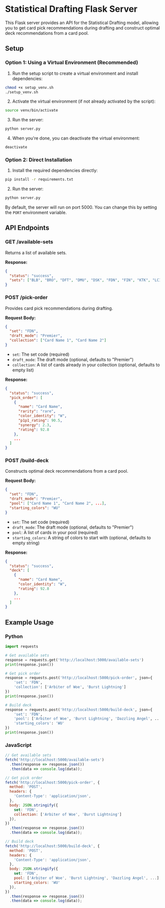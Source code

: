# Statistical Drafting Flask Server

This Flask server provides an API for the Statistical Drafting model, allowing you to get card pick recommendations during drafting and construct optimal deck recommendations from a card pool.

## Setup

### Option 1: Using a Virtual Environment (Recommended)

1. Run the setup script to create a virtual environment and install dependencies:

```bash
chmod +x setup_venv.sh
./setup_venv.sh
```

2. Activate the virtual environment (if not already activated by the script):

```bash
source venv/bin/activate
```

3. Run the server:

```bash
python server.py
```

4. When you're done, you can deactivate the virtual environment:

```bash
deactivate
```

### Option 2: Direct Installation

1. Install the required dependencies directly:

```bash
pip install -r requirements.txt
```

2. Run the server:

```bash
python server.py
```

By default, the server will run on port 5000. You can change this by setting the `PORT` environment variable.

## API Endpoints

### GET /available-sets

Returns a list of available sets.

**Response:**

```json
{
  "status": "success",
  "sets": ["BLB", "BRO", "DFT", "DMU", "DSK", "FDN", "FIN", "KTK", "LCI", "LTR", "MH3", "MID", "MKM", "MOM", "NEO", "ONE", "OTJ", "PIO", "SIR", "SNC", "STX", "TDM", "VOW", "WOE"]
}
```

### POST /pick-order

Provides card pick recommendations during drafting.

**Request Body:**

```json
{
  "set": "FDN",
  "draft_mode": "Premier",
  "collection": ["Card Name 1", "Card Name 2"]
}
```

- `set`: The set code (required)
- `draft_mode`: The draft mode (optional, defaults to "Premier")
- `collection`: A list of cards already in your collection (optional, defaults to empty list)

**Response:**

```json
{
  "status": "success",
  "pick_order": [
    {
      "name": "Card Name",
      "rarity": "rare",
      "color_identity": "W",
      "p1p1_rating": 90.5,
      "synergy": 2.3,
      "rating": 92.8
    },
    ...
  ]
}
```

### POST /build-deck

Constructs optimal deck recommendations from a card pool.

**Request Body:**

```json
{
  "set": "FDN",
  "draft_mode": "Premier",
  "pool": ["Card Name 1", "Card Name 2", ...],
  "starting_colors": "WU"
}
```

- `set`: The set code (required)
- `draft_mode`: The draft mode (optional, defaults to "Premier")
- `pool`: A list of cards in your pool (required)
- `starting_colors`: A string of colors to start with (optional, defaults to empty string)

**Response:**

```json
{
  "status": "success",
  "deck": [
    {
      "name": "Card Name",
      "color_identity": "W",
      "rating": 92.8
    },
    ...
  ]
}
```

## Example Usage

### Python

```python
import requests

# Get available sets
response = requests.get('http://localhost:5000/available-sets')
print(response.json())

# Get pick order
response = requests.post('http://localhost:5000/pick-order', json={
    'set': 'FDN',
    'collection': ['Arbiter of Woe', 'Burst Lightning']
})
print(response.json())

# Build deck
response = requests.post('http://localhost:5000/build-deck', json={
    'set': 'FDN',
    'pool': ['Arbiter of Woe', 'Burst Lightning', 'Dazzling Angel', ...],
    'starting_colors': 'WU'
})
print(response.json())
```

### JavaScript

```javascript
// Get available sets
fetch('http://localhost:5000/available-sets')
  .then(response => response.json())
  .then(data => console.log(data));

// Get pick order
fetch('http://localhost:5000/pick-order', {
  method: 'POST',
  headers: {
    'Content-Type': 'application/json',
  },
  body: JSON.stringify({
    set: 'FDN',
    collection: ['Arbiter of Woe', 'Burst Lightning']
  }),
})
  .then(response => response.json())
  .then(data => console.log(data));

// Build deck
fetch('http://localhost:5000/build-deck', {
  method: 'POST',
  headers: {
    'Content-Type': 'application/json',
  },
  body: JSON.stringify({
    set: 'FDN',
    pool: ['Arbiter of Woe', 'Burst Lightning', 'Dazzling Angel', ...],
    starting_colors: 'WU'
  }),
})
  .then(response => response.json())
  .then(data => console.log(data));
```